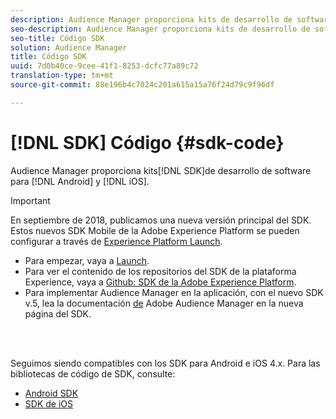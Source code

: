 ```yaml
---
description: Audience Manager proporciona kits de desarrollo de software (SDK) para Android e iOS.
seo-description: Audience Manager proporciona kits de desarrollo de software (SDK) para Android e iOS.
seo-title: Código SDK
solution: Audience Manager
title: Código SDK
uuid: 7d0b40ce-9cee-41f1-8253-dcfc77a89c72
translation-type: tm+mt
source-git-commit: 88e196b4c7024c201a615a15a76f24d79c9f96df

---
```



# [!DNL SDK] Código {#sdk-code}

Audience Manager proporciona kits[!DNL SDK]de desarrollo de software para [!DNL Android] y [!DNL iOS].

>[!IMPORTANT]
>
>En septiembre de 2018, publicamos una nueva versión principal del SDK. Estos nuevos SDK Mobile de la Adobe Experience Platform se pueden configurar a través de [Experience Platform Launch](https://www.adobe.com/experience-platform/launch.html).

* Para empezar, vaya a [Launch](https://launch.adobe.com/).
* Para ver el contenido de los repositorios del SDK de la plataforma Experience, vaya a [Github: SDK de la Adobe Experience Platform](https://github.com/Adobe-Marketing-Cloud/acp-sdks).
* Para implementar Audience Manager en la aplicación, con el nuevo SDK v.5, lea la documentación [de](https://aep-sdks.gitbook.io/docs/using-mobile-extensions/adobe-audience-manager) Adobe Audience Manager en la nueva página del SDK.

<br> 

Seguimos siendo compatibles con los SDK para Android e iOS 4.x. Para las bibliotecas de código de SDK, consulte:

* [Android SDK](https://docs.adobe.com/content/help/en/mobile-services/android/overview.html)
* [SDK de iOS](https://docs.adobe.com/content/help/en/mobile-services/ios/overview.html)